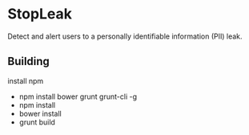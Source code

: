 # StopLeak
Detect and alert users to a personally identifiable information (PII) leak.

## Building
install npm

- npm install bower grunt grunt-cli -g
- npm install
- bower install
- grunt build
